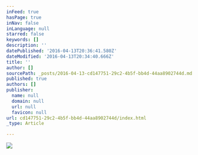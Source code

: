 ```yaml
---
inFeed: true
hasPage: true
inNav: false
inLanguage: null
starred: false
keywords: []
description: ''
datePublished: '2016-04-13T20:36:41.580Z'
dateModified: '2016-04-13T20:34:40.666Z'
title: ''
author: []
sourcePath: _posts/2016-04-13-cd147751-29c2-4b5f-bb4d-44aa8902744d.md
published: true
authors: []
publisher:
  name: null
  domain: null
  url: null
  favicon: null
url: cd147751-29c2-4b5f-bb4d-44aa8902744d/index.html
_type: Article

---
```

![](https://the-grid-user-content.s3-us-west-2.amazonaws.com/677fc27a-825e-420d-9165-5bd941be3d0d.jpg)